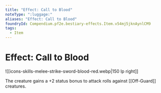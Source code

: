 ```yaml
---
title: "Effect: Call to Blood"
noteType: ":luggage:"
aliases: "Effect: Call to Blood"
foundryId: Compendium.pf2e.bestiary-effects.Item.v54mj5jknAynlCM9
tags:
  - Item
---
```


# Effect: Call to Blood
![[icons-skills-melee-strike-sword-blood-red.webp|150 lp right]]

The creature gains a +2 status bonus to attack rolls against [[Off-Guard]] creatures.
